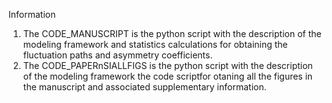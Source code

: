 Information
1. The CODE_MANUSCRIPT is the python script with the description of the modeling framework and statistics calculations for obtaining the fluctuation paths and asymmetry coefficients.
2. The CODE_PAPERnSIALLFIGS is the python script with the description of the modeling framework the code scriptfor otaning all the figures in the manuscript and associated supplementary information.
